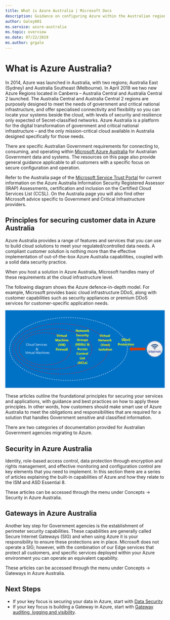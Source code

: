 ```yaml
---
title: What is Azure Australia | Microsoft Docs
description: Guidance on configuring Azure within the Australian regions to meet the specific requirements of Australian Government policy, regulations, and legislation.
author: Galey801
ms.service: azure-australia
ms.topic: overview
ms.date: 07/22/2019
ms.author: grgale
---
```


# What is Azure Australia?

In 2014, Azure was launched in Australia, with two regions; Australia East (Sydney) and Australia Southeast (Melbourne). In April 2018 we two new Azure Regions located in Canberra – Australia Central and Australia Central 2 launched. The Australia Central and Australia Central 2 regions are purposely designed to meet the needs of government and critical national infrastructure, and offer specialised connectivity and flexibility so you can locate your systems beside the cloud, with levels of security and resilience only expected of Secret-classified networks. Azure Australia is a platform for the digital transformation of government and critical national infrastructure – and the only mission-critical cloud available in Australia designed specifically for those needs.

There are specific Australian Government requirements for connecting to, consuming, and operating within [Microsoft Azure Australia](https://azure.microsoft.com/en-us/global-infrastructure/australia/) for Australian Government data and systems. The resources on this page also provide general guidance applicable to all customers with a specific focus on secure configuration and operation.

Refer to the Australia page of the [Microsoft Service Trust Portal](https://aka.ms/au-irap) for current information on the Azure Australia Information Security Registered Assessor (IRAP) Assessments, certification and inclusion on the Certified Cloud Services List (CCSL). On the Australia page you will also find other Microsoft advice specific to Government and Critical Infrastructure providers.

## Principles for securing customer data in Azure Australia

Azure Australia provides a range of features and services that you can use to build cloud solutions to meet your regulated/controlled data needs. A compliant customer solution is nothing more than the effective implementation of out-of-the-box Azure Australia capabilities, coupled with a solid data security practice.

When you host a solution in Azure Australia, Microsoft handles many of these requirements at the cloud infrastructure level.

The following diagram shows the Azure defence-in-depth model. For example, Microsoft provides basic cloud infrastructure DDoS, along with customer capabilities such as security appliances or premium DDoS services for customer-specific application needs.

![alt text](media/defenceindepth.png)

These articles outline the foundational principles for securing your services and applications, with guidance and best practices on how to apply these principles. In other words, how customers should make smart use of Azure Australia to meet the obligations and responsibilities that are required for a solution that handles Government sensitive and classified information.

There are two categories of documentation provided for Australian Government agencies migrating to Azure.

## Security in Azure Australia

Identity, role-based access control, data protection through encryption and rights management, and effective monitoring and configuration control are key elements that you need to implement. In this section there are a series of articles explaining the built-in capabilities of Azure and how they relate to the ISM and ASD Essential 8.

These articles can be accessed through the menu under Concepts -> Security in Azure Australia.

## Gateways in Azure Australia

Another key step for Government agencies is the establishment of perimeter security capabilities. These capabilities are generally called Secure Internet Gateways (SIG) and when using Azure it is your responsibility to ensure these protections are in place. Microsoft does not operate a SIG; however, with the combination of our Edge services that protect all customers, and specific services deployed within your Azure environment you can operate an equivalent capability.

These articles can be accessed through the menu under Concepts -> Gateways in Azure Australia.

## Next Steps

* If your key focus is securing your data in Azure, start with [Data Security](securing-your-data.md)
* If your key focus is building a Gateway in Azure, start with [Gateway auditing, logging and visibility](gateway-logging-auditing-visibility.md).
